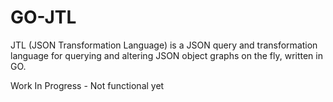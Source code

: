 # GO-JTL
JTL (JSON Transformation Language) is a JSON query and transformation language for querying and altering JSON object graphs on the fly, written in GO.

Work In Progress - Not functional yet

